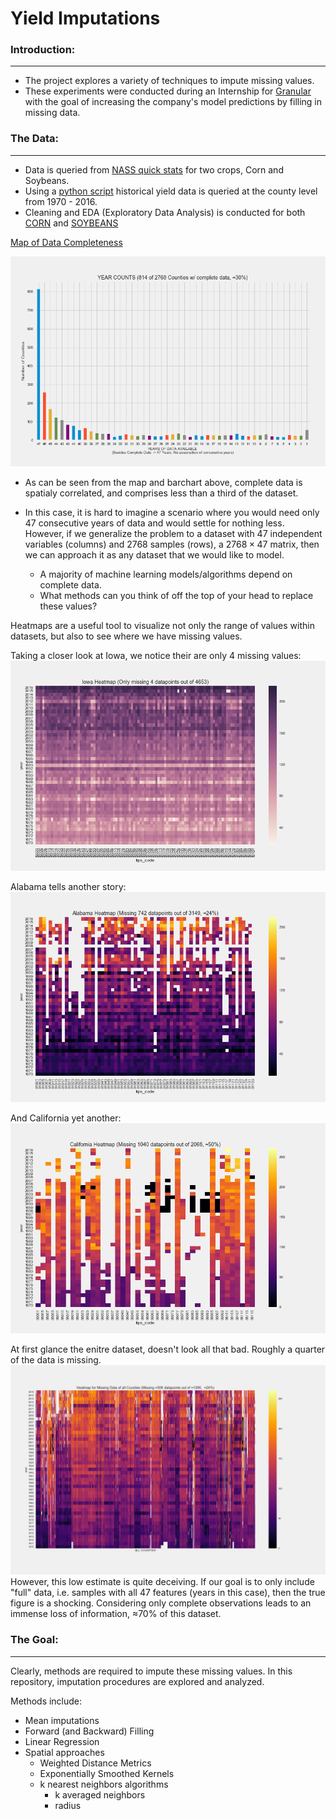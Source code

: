 # Yield Imputations

### Introduction:
-----------------
- The project explores a variety of techniques to impute missing values. 
- These experiments were conducted during an Internship for [Granular](www.granular.ag) with the goal of increasing the company's model predictions by filling in missing data.


### The Data:
-------------
- Data is queried from [NASS quick stats](https://quickstats.nass.usda.gov/) for two crops, Corn and Soybeans.
- Using a [python script](get_data.py) historical yield data is queried at the county level from 1970 - 2016. 
- Cleaning and EDA (Exploratory Data Analysis) is conducted for both [CORN](corn_EDA.ipynb) and [SOYBEANS](soybeans.ipynb)

[Map of Data Completeness](https://s3.amazonaws.com/yieldimputations/counties_chloropleth_layers_40.html)

![](images/year_counts.png?raw=true)

- As can be seen from the map and barchart above, complete data is spatialy correlated, and comprises less than a third of the dataset. 

- In this case, it is hard to imagine a scenario where you would need only 47 consecutive years of data and would settle for nothing less. However, if we generalize the problem to a dataset with 47 independent variables (columns) and 2768 samples (rows), a $2768\times47$ matrix, then we can approach it as any dataset that we would like to model. 
    - A majority of machine learning models/algorithms depend on complete data.
    - What methods can you think of off the top of your head to replace these values?

Heatmaps are a useful tool to visualize not only the range of values within datasets, but also to see where we have missing values.

Taking a closer look at Iowa, we notice their are only 4 missing values:
![](images/IA_heatmap.png?raw=true)

Alabama tells another story:
![](images/AL_heatmap.png?raw=true)

And California yet another:
![](images/CA_heatmap.png?raw=true)

At first glance the enitre dataset, doesn't look all that bad. Roughly a quarter of the data is missing. 
![](images/full_heatmap.png?raw=true)
However, this low estimate is quite deceiving. If our goal is to only include "full" data, i.e. samples with all 47 features (years in this case), then the true figure is a shocking. Considering only complete observations leads to an immense loss of information, ≈70% of this dataset.


### The Goal: 
-------------

Clearly, methods are required to impute these missing values. In this repository, imputation procedures are explored and analyzed. 

Methods include:
- Mean imputations
- Forward (and Backward) Filling 
- Linear Regression
- Spatial approaches
    - Weighted Distance Metrics
    - Exponentially Smoothed Kernels
    - k nearest neighbors algorithms
        - k averaged neighbors
        - radius 

